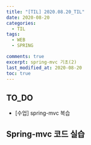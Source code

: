 ```yaml
---
title: "[TIL] 2020.08.20_TIL"
date: 2020-08-20
categories:
  - TIL
tags:
  - WEB
  - SPRING

comments: true
excerpt: spring-mvc 기초(2)
last_modified_at: 2020-08-20
toc: true
---
```


## TO_DO
- [수업] spring-mvc 복습

## Spring-mvc 코드 실습
